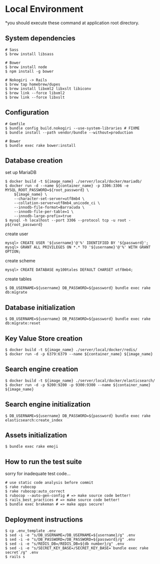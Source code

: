 # Local Environment

*you should execute these command at application root directory.

## System dependencies

```
# Sass
$ brew install libsass

# Bower
$ brew install node
$ npm install -g bower

# Nokogiri -> Rails
$ brew tap homebrew/dupes
$ brew install libxml2 libxslt libiconv
$ brew link --force libxml2
$ brew link --force libxslt
```

## Configuration

```
# Gemfile
$ bundle config build.nokogiri --use-system-libraries # FIXME
$ bundle install --path vendor/bundle --without=production

# Bower
$ bundle exec rake bower:install
```

## Database creation

set up MariaDB

```
$ docker build -t ${image_name} ./server/local/docker/mariadb/
$ docker run -d --name ${container_name} -p 3306:3306 -e MYSQL_ROOT_PASSWORD=${root_password} \
    ${image_name} \
    --character-set-server=utf8mb4 \
    --collation-server=utf8mb4_unicode_ci \
    --innodb-file-format=Barracuda \
    --innodb-file-per-table=1 \
    --innodb-large-prefix=true
$ mysql -h localhost --port 3306 --protocol tcp -u root -p${root_password}
```

create user

```
mysql> CREATE USER '${username}'@'%' IDENTIFIED BY '${password}';
mysql> GRANT ALL PRIVILEGES ON *.* TO '${username}'@'%' WITH GRANT OPTION;
```

create scheme

```
mysql> CREATE DATABASE my100tales DEFAULT CHARSET utf8mb4;
```

create tables

```
$ DB_USERNAME=${username} DB_PASSWORD=${password} bundle exec rake db:migrate
```

## Database initialization

```
$ DB_USERNAME=${username} DB_PASSWORD=${password} bundle exec rake db:migrate:reset
```

## Key Value Store creation

```
$ docker build -t ${image_name} ./server/local/docker/redis/
$ docker run -d -p 6379:6379 --name ${container_name} ${image_name}
```

## Search engine creation

```
$ docker build -t ${image_name} ./server/local/docker/elasticsearch/
$ docker run -d -p 9200:9200 -p 9300:9300 --name ${container_name} ${image_name}
```

## Search engine initialization

```
$ DB_USERNAME=${username} DB_PASSWORD=${password} bundle exec rake elasticsearch:create_index
```

## Assets initialization

```
$ bundle exec rake emoji
```

## How to run the test suite

sorry for inadequate test code...

```
# use static code analysis before commit
$ rake rubocop
$ rake rubocop:auto_correct
$ rubocop --auto-gen-config # => make source code better!
$ rails_best_practices # => make source code better!
$ bundle exec brakeman # => make apps secure!
```

## Deployment instructions

```
$ cp .env_template .env
$ sed -i -e "s/DB_USERNAME=/DB_USERNAME=${username}/g" .env
$ sed -i -e "s/DB_PASSWORD=/DB_PASSWORD=${password}/g" .env
$ sed -i -e "s/REDIS_DB=/REDIS_DB=${db number}/g" .env
$ sed -i -e "s/SECRET_KEY_BASE=/SECRET_KEY_BASE=`bundle exec rake secret`/g" .env
$ rails s
```
